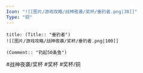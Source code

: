 ```yaml
---
Icon: "![[图片/游戏攻略/战神夜袭/奖杯/垂钓者.png|30]]"
Type: "铜"
---
```

```ad-common-bronze-trophy
title: (Title:: "垂钓者")
![[图片/游戏攻略/战神夜袭/奖杯/垂钓者.png|100]]

(Comment:: "钓起50条鱼")
```

#战神夜袭/奖杯 #奖杯 #奖杯/铜
